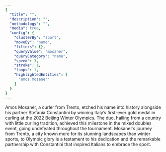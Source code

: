 ```yaml
---
{
  "title": "",
  "description": "",
  "methodology": "",
  "media": true,
  "config": {
    "clusterBy": "sport",
    "moveBy": "name",
    "filters": {},
    "queryValue": "mosaner",
    "queryCategory": "name",
    "speed": 3,
    "stroke": 1,
    "loops": 1,
    "highlightedEntities": [
      "amos mosaner"
    ]
  }
}
---
```

Amos Mosaner, a curler from Trento, etched his name into history alongside his partner Stefania Constantini by winning Italy’s first-ever gold medal in curling at the 2022 Beijing Winter Olympics. The duo, hailing from a country with little curling tradition, achieved this milestone in the mixed doubles event, going undefeated throughout the tournament. Mosaner’s journey from Trento, a city known more for its stunning landscapes than winter sports, to Olympic glory is a testament to his dedication and the remarkable partnership with Constantini that inspired Italians to embrace the sport.
